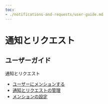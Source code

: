 ```yaml
---
toc:
- ./notifications-and-requests/user-guide.md
---
```

# 通知とリクエスト

ユーザーガイド
-------------

通知とリクエスト


* [ユーザーにメンションする](./notifications-and-requests/user-guide/mentioning-users.md)
* [通知とリクエストの管理](./notifications-and-requests/user-guide/managing-notifications-and-requests.md)
* [メンションの設定](./notifications-and-requests/user-guide/configuring-mentions.md)
